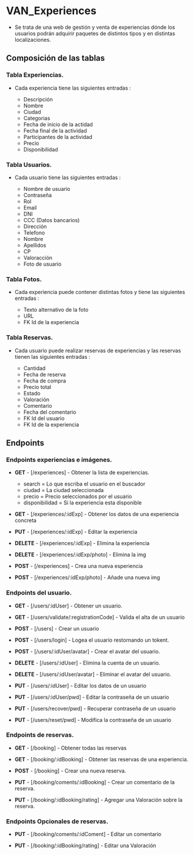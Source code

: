 # VAN_Experiences

-   Se trata de una web de gestión y venta de experiencias dónde los usuarios podrán adquirir paquetes de distintos tipos y en distintas localizaciones.

## Composición de las tablas

### Tabla Experiencias.

-   Cada experiencia tiene las siguientes entradas :

    -   Descripción
    -   Nombre
    -   Ciudad
    -   Categorias
    -   Fecha de inicio de la actidad
    -   Fecha final de la actividad
    -   Participantes de la actividad
    -   Precio
    -   Disponibilidad

### Tabla Usuarios.

-   Cada usuario tiene las siguientes entradas :

    -   Nombre de usuario
    -   Contraseña
    -   Rol
    -   Email
    -   DNI
    -   CCC (Datos bancarios)
    -   Dirección
    -   Telefono
    -   Nombre
    -   Apellidos
    -   CP
    -   Valoracción
    -   Foto de usuario

### Tabla Fotos.

-   Cada experiencia puede contener distintas fotos y tiene las siguientes entradas :

    -   Texto alternativo de la foto
    -   URL
    -   FK Id de la experiencia

### Tabla Reservas.

-   Cada usuario puede realizar reservas de experiencias y las reservas tienen las siguientes entradas :

    -   Cantidad
    -   Fecha de reserva
    -   Fecha de compra
    -   Precio total
    -   Estado
    -   Valoración
    -   Comentario
    -   Fecha del comentario
    -   FK Id del usuario
    -   FK Id de la experiencia


## Endpoints


### Endpoints experiencias e imágenes.

- **GET** - [/experiences] - Obtener la lista de experiencias.
    * search = Lo que escriba el usuario en el buscador 
    * ciudad = La ciudad seleccionada 
    * precio = Precio seleccionados por el usuario
    * disponibilidad = Si la experiencia esta disponible
    
- **GET** - [/experiences/:idExp] - Obtener los datos de una experiencia concreta

- **PUT** - [/experiences/:idExp] - Editar la experiencia

- **DELETE** - [/experiences/:idExp] - Elimina la experiencia

- **DELETE** - [/experiences/:idExp/photo] - Elimina la img

- **POST** - [/experiences] - Crea una nueva esperiencia

- **POST** - [/experiences/:idExp/photo] - Añade una nueva img

### Endpoints del usuario.

- **GET** - [/users/:idUser] - Obtener un usuario.

- **GET** - [/users/validate/:registrationCode] - Valida el alta de un usuario

- **POST** - [/users] - Crear un usuario

- **POST** - [/users/login] - Logea el usuario restornando un tokent.

- **POST** - [/users/:idUser/avatar] - Crear el avatar del usuario.

- **DELETE** - [/users/:idUser] - Elimina la cuenta de un usuario.

- **DELETE** - [/users/:idUser/avatar] - Eliminar el avatar del usuario.

- **PUT** - [/users/:idUser] - Editar los datos de un usuario

- **PUT** - [/users/:idUser/pwd] - Editar la contraseña de un usuario

- **PUT** - [/users/recover/pwd] - Recuperar contraseña de un usuario

- **PUT** - [/users/reset/pwd] - Modifica la contraseña de un usuario


### Endpoints de reservas.

- **GET** - [/booking] - Obtener todas las reservas

- **GET** - [/booking/:idBooking] - Obtener las reservas de una experiencia.

- **POST** - [/booking] - Crear una nueva reserva.

- **PUT** - [/booking/coments/:idBooking] - Crear un comentario de la reserva.

- **PUT** - [/booking/:idBooking/rating] - Agregar una Valoración sobre la reserva.


### Endpoints Opcionales de reservas.

- **PUT** - [/booking/coments/:idComent] - Editar un comentario

- **PUT** - [/booking/:idBooking/rating] - Editar una Valoración
